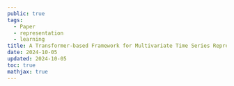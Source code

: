 ```yaml
---
public: true
tags:
  - Paper
  - representation
  - learning
title: A Transformer-based Framework for Multivariate Time Series Representation Learning
date: 2024-10-05
updated: 2024-10-05
toc: true
mathjax: true
---
```



